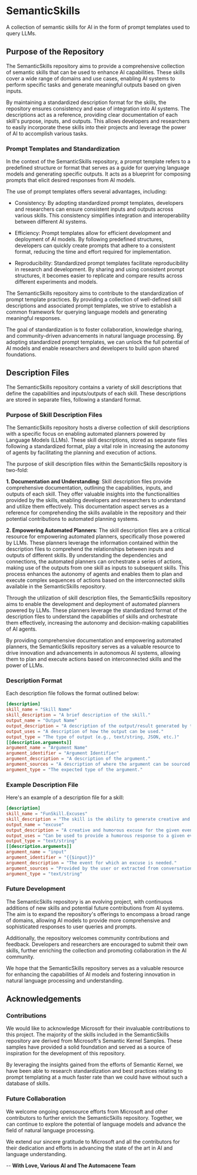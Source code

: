 
# SemanticSkills
A collection of semantic skills for AI in the form of prompt templates used to query LLMs.

## Purpose of the Repository
The SemanticSkills repository aims to provide a comprehensive collection of semantic skills that can be used to enhance AI capabilities. These skills cover a wide range of domains and use cases, enabling AI systems to perform specific tasks and generate meaningful outputs based on given inputs.

By maintaining a standardized description format for the skills, the repository ensures consistency and ease of integration into AI systems. The descriptions act as a reference, providing clear documentation of each skill's purpose, inputs, and outputs. This allows developers and researchers to easily incorporate these skills into their projects and leverage the power of AI to accomplish various tasks.

### Prompt Templates and Standardization
In the context of the SemanticSkills repository, a prompt template refers to a predefined structure or format that serves as a guide for querying language models and generating specific outputs. It acts as a blueprint for composing prompts that elicit desired responses from AI models.

The use of prompt templates offers several advantages, including:

- Consistency: By adopting standardized prompt templates, developers and researchers can ensure consistent inputs and outputs across various skills. This consistency simplifies integration and interoperability between different AI systems.

- Efficiency: Prompt templates allow for efficient development and deployment of AI models. By following predefined structures, developers can quickly create prompts that adhere to a consistent format, reducing the time and effort required for implementation.

- Reproducibility: Standardized prompt templates facilitate reproducibility in research and development. By sharing and using consistent prompt structures, it becomes easier to replicate and compare results across different experiments and models.

The SemanticSkills repository aims to contribute to the standardization of prompt template practices. By providing a collection of well-defined skill descriptions and associated prompt templates, we strive to establish a common framework for querying language models and generating meaningful responses.

The goal of standardization is to foster collaboration, knowledge sharing, and community-driven advancements in natural language processing. By adopting standardized prompt templates, we can unlock the full potential of AI models and enable researchers and developers to build upon shared foundations.

## Description Files
The SemanticSkills repository contains a variety of skill descriptions that define the capabilities and inputs/outputs of each skill. These descriptions are stored in separate files, following a standard format.

### Purpose of Skill Description Files
The SemanticSkills repository hosts a diverse collection of skill descriptions with a specific focus on enabling automated planners powered by Language Models (LLMs). These skill descriptions, stored as separate files following a standardized format, play a vital role in increasing the autonomy of agents by facilitating the planning and execution of actions.

The purpose of skill description files within the SemanticSkills repository is two-fold:

**1. Documentation and Understanding**: Skill description files provide comprehensive documentation, outlining the capabilities, inputs, and outputs of each skill. They offer valuable insights into the functionalities provided by the skills, enabling developers and researchers to understand and utilize them effectively. This documentation aspect serves as a reference for comprehending the skills available in the repository and their potential contributions to automated planning systems.

**2. Empowering Automated Planners**: The skill description files are a critical resource for empowering automated planners, specifically those powered by LLMs. These planners leverage the information contained within the description files to comprehend the relationships between inputs and outputs of different skills. By understanding the dependencies and connections, the automated planners can orchestrate a series of actions, making use of the outputs from one skill as inputs to subsequent skills. This process enhances the autonomy of agents and enables them to plan and execute complex sequences of actions based on the interconnected skills available in the SemanticSkills repository.

Through the utilization of skill description files, the SemanticSkills repository aims to enable the development and deployment of automated planners powered by LLMs. These planners leverage the standardized format of the description files to understand the capabilities of skills and orchestrate them effectively, increasing the autonomy and decision-making capabilities of AI agents.

By providing comprehensive documentation and empowering automated planners, the SemanticSkills repository serves as a valuable resource to drive innovation and advancements in autonomous AI systems, allowing them to plan and execute actions based on interconnected skills and the power of LLMs.

### Description Format
Each description file follows the format outlined below:

```toml
[description]
skill_name = "Skill Name"
skill_description = "A brief description of the skill."
output_name = "Output Name"
output_description = "A description of the output/result generated by the skill."
output_uses = "A description of how the output can be used."
output_type = "The type of output (e.g., text/string, JSON, etc.)"
[[description.arguments]]
argument_name = "Argument Name"
argument_identifier = "Argument Identifier"
argument_description = "A description of the argument."
argument_sources = "A description of where the argument can be sourced from."
argument_type = "The expected type of the argument." 
```

### Example Description File
Here's an example of a description file for a skill:

```toml
[description]
skill_name = "FunSkill.Excuses"
skill_description = "The skill is the ability to generate creative and humorous excuses for a given event."
output_name = "excuse"
output_description = "A creative and humorous excuse for the given event."
output_uses = "Can be used to provide a humorous response to a given event."
output_type = "text/string"
[[description.arguments]]
argument_name = "input"
argument_identifier = "{{$input}}"
argument_description = "The event for which an excuse is needed."
argument_sources = "Provided by the user or extracted from conversation/dialogue."
argument_type = "text/string"
```

### Future Development
The SemanticSkills repository is an evolving project, with continuous additions of new skills and potential future contributions from AI systems. The aim is to expand the repository's offerings to encompass a broad range of domains, allowing AI models to provide more comprehensive and sophisticated responses to user queries and prompts.

Additionally, the repository welcomes community contributions and feedback. Developers and researchers are encouraged to submit their own skills, further enriching the collection and promoting collaboration in the AI community.

We hope that the SemanticSkills repository serves as a valuable resource for enhancing the capabilities of AI models and fostering innovation in natural language processing and understanding.

## Acknowledgements
### Contributions
We would like to acknowledge Microsoft for their invaluable contributions to this project. The majority of the skills included in the SemanticSkills repository are derived from Microsoft's Semantic Kernel Samples. These samples have provided a solid foundation and served as a source of inspiration for the development of this repository.

By leveraging the insights gained from the efforts of Semantic Kernel, we have been able to research standardization and best practices relating to prompt templating at a much faster rate than we could have without such a database of skills.

### Future Collaboration
We welcome ongoing opensource efforts from Microsoft and other contributors to further enrich the SemanticSkills repository. Together, we can continue to explore the potential of language models and advance the field of natural language processing.

We extend our sincere gratitude to Microsoft and all the contributors for their dedication and efforts in advancing the state of the art in AI and language understanding.


-- **With Love, Various AI and The Automacene Team**
